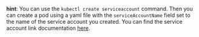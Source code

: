 **hint**:  You can use the `kubectl create serviceaccount` command.
Then you can create a pod using a yaml file with the `serviceAccountName` field set to the name of the service account you created.
You can find the service account link documentation [here](https://kubernetes.io/docs/tasks/configure-pod-container/configure-service-account/).
